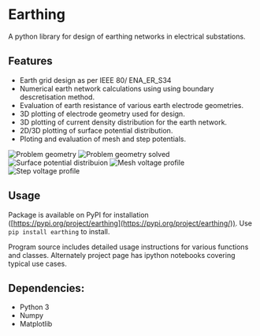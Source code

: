 # Earthing

A python library for design of earthing networks in electrical substations. 



## Features

* Earth grid design as per IEEE 80/ ENA_ER_S34
* Numerical earth network calculations using using boundary descretisation method.
* Evaluation of earth resistance of various earth electrode geometries.
* 3D plotting of electrode geometry used for design.
* 3D plotting of current density distribution for the earth network.
* 2D/3D plotting of surface potential distribution.
* Ploting and evaluation of mesh and step potentials.

![Problem geometry](https://github.com/manuvarkey/Earthing/raw/main/images/Figure_1.png)
![Problem geometry solved](https://github.com/manuvarkey/Earthing/raw/main/images/Figure_2.png)
![Surface potential distribuion](https://github.com/manuvarkey/Earthing/raw/main/images/Figure_3.png)
![Mesh voltage profile](https://github.com/manuvarkey/Earthing/raw/main/images/Figure_4.png)
![Step voltage profile](https://github.com/manuvarkey/Earthing/raw/main/images/Figure_5.png)


## Usage

Package is available on PyPI for installation ([https://pypi.org/project/earthing](https://pypi.org/project/earthing/)). Use `pip install earthing` to install.

Program source includes detailed usage instructions for various functions and classes. Alternately project page has ipython notebooks covering typical use cases. 


## Dependencies:

* Python 3
* Numpy
* Matplotlib

